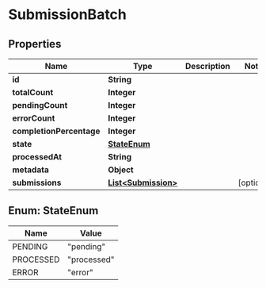 

# SubmissionBatch


## Properties

Name | Type | Description | Notes
------------ | ------------- | ------------- | -------------
**id** | **String** |  | 
**totalCount** | **Integer** |  | 
**pendingCount** | **Integer** |  | 
**errorCount** | **Integer** |  | 
**completionPercentage** | **Integer** |  | 
**state** | [**StateEnum**](#StateEnum) |  | 
**processedAt** | **String** |  | 
**metadata** | **Object** |  | 
**submissions** | [**List&lt;Submission&gt;**](Submission.md) |  |  [optional]



## Enum: StateEnum

Name | Value
---- | -----
PENDING | &quot;pending&quot;
PROCESSED | &quot;processed&quot;
ERROR | &quot;error&quot;



